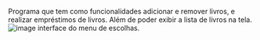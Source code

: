 Programa que tem como funcionalidades adicionar e remover livros, e realizar empréstimos de livros. Além de poder exibir a lista de livros na tela.
![image](https://github.com/user-attachments/assets/19f839ff-f8a5-49fe-b093-de77162d4cfc)
interface do menu de escolhas.
